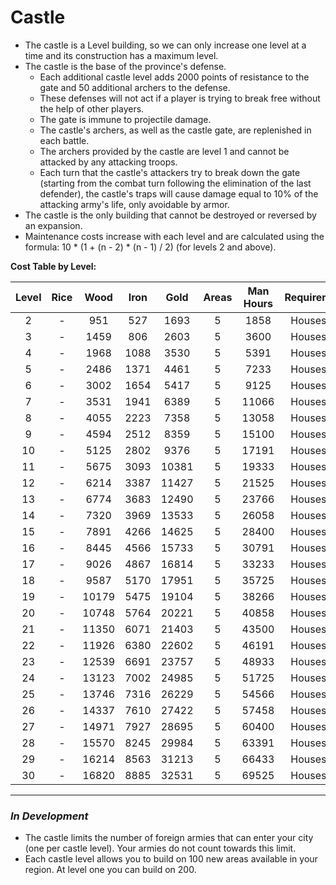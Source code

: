 # Castle

- The castle is a Level building, so we can only increase one level at a time and its construction has a maximum level.
- The castle is the base of the province's defense.
    - Each additional castle level adds 2000 points of resistance to the gate and 50 additional archers to the defense.
    - These defenses will not act if a player is trying to break free without the help of other players.
    - The gate is immune to projectile damage.
    - The castle's archers, as well as the castle gate, are replenished in each battle.
    - The archers provided by the castle are level 1 and cannot be attacked by any attacking troops.
    - Each turn that the castle's attackers try to break down the gate (starting from the combat turn following the elimination of the last defender), the castle's traps will cause damage equal to 10% of the attacking army's life, only avoidable by armor.
- The castle is the only building that cannot be destroyed or reversed by an expansion.
- Maintenance costs increase with each level and are calculated using the formula: 10 * (1 + (n - 2) * (n - 1) / 2) (for levels 2 and above).

**Cost Table by Level:**

| Level | Rice  | Wood  | Iron  | Gold  | Areas | Man Hours | Requirement | Máx. level |
| :---: | :---: | :---: | :---: | :---: | :---: | :-------: | :---------: | :--------: |
|   2   |   -   |  951  |  527  | 1693  |   5   |   1858    |  Houses(1)  |     -      |
|   3   |   -   | 1459  |  806  | 2603  |   5   |   3600    |  Houses(1)  |     -      |
|   4   |   -   | 1968  | 1088  | 3530  |   5   |   5391    |  Houses(1)  |     -      |
|   5   |   -   | 2486  | 1371  | 4461  |   5   |   7233    |  Houses(1)  |     -      |
|   6   |   -   | 3002  | 1654  | 5417  |   5   |   9125    |  Houses(1)  |     -      |
|   7   |   -   | 3531  | 1941  | 6389  |   5   |   11066   |  Houses(1)  |     -      |
|   8   |   -   | 4055  | 2223  | 7358  |   5   |   13058   |  Houses(1)  |     -      |
|   9   |   -   | 4594  | 2512  | 8359  |   5   |   15100   |  Houses(1)  |     -      |
|  10   |   -   | 5125  | 2802  | 9376  |   5   |   17191   |  Houses(1)  |     -      |
|  11   |   -   | 5675  | 3093  | 10381 |   5   |   19333   |  Houses(1)  |     -      |
|  12   |   -   | 6214  | 3387  | 11427 |   5   |   21525   |  Houses(1)  |     -      |
|  13   |   -   | 6774  | 3683  | 12490 |   5   |   23766   |  Houses(1)  |     -      |
|  14   |   -   | 7320  | 3969  | 13533 |   5   |   26058   |  Houses(1)  |     -      |
|  15   |   -   | 7891  | 4266  | 14625 |   5   |   28400   |  Houses(1)  |     -      |
|  16   |   -   | 8445  | 4566  | 15733 |   5   |   30791   |  Houses(1)  |     -      |
|  17   |   -   | 9026  | 4867  | 16814 |   5   |   33233   |  Houses(1)  |     -      |
|  18   |   -   | 9587  | 5170  | 17951 |   5   |   35725   |  Houses(1)  |     -      |
|  19   |   -   | 10179 | 5475  | 19104 |   5   |   38266   |  Houses(1)  |     -      |
|  20   |   -   | 10748 | 5764  | 20221 |   5   |   40858   |  Houses(1)  |     -      |
|  21   |   -   | 11350 | 6071  | 21403 |   5   |   43500   |  Houses(1)  |     -      |
|  22   |   -   | 11926 | 6380  | 22602 |   5   |   46191   |  Houses(1)  |     -      |
|  23   |   -   | 12539 | 6691  | 23757 |   5   |   48933   |  Houses(1)  |     -      |
|  24   |   -   | 13123 | 7002  | 24985 |   5   |   51725   |  Houses(1)  |     -      |
|  25   |   -   | 13746 | 7316  | 26229 |   5   |   54566   |  Houses(1)  |     -      |
|  26   |   -   | 14337 | 7610  | 27422 |   5   |   57458   |  Houses(1)  |     -      |
|  27   |   -   | 14971 | 7927  | 28695 |   5   |   60400   |  Houses(1)  |     -      |
|  28   |   -   | 15570 | 8245  | 29984 |   5   |   63391   |  Houses(1)  |     -      |
|  29   |   -   | 16214 | 8563  | 31213 |   5   |   66433   |  Houses(1)  |     -      |
|  30   |   -   | 16820 | 8885  | 32531 |   5   |   69525   |  Houses(1)  |     -      |

---

### *In Development*

- The castle limits the number of foreign armies that can enter your city (one per castle level). Your armies do not count towards this limit.
- Each castle level allows you to build on 100 new areas available in your region. At level one you can build on 200.